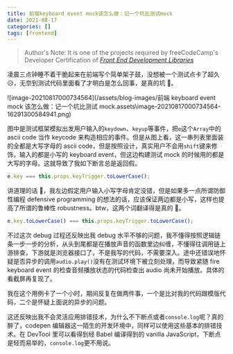 ```yaml
---
title: 前端keyboard event mock该怎么做：记一个坑比测试mock
date: 2021-08-17
categories: []
tags: [frontend]
---
```


> Author's Note: It is one of the projects required by freeCodeCamp's Developer Certification of [_Front End Development Libraries_](https://www.freecodecamp.org/learn/front-end-development-libraries/#front-end-development-libraries-projects)

凌晨三点钟睡不着干脆起来在前端写个简单架子鼓，没想被一个测试点卡了超久 😥，无奈到测试代码里面看了才明白是怎么回事，是真的坑 🤬。

![image-20210817000734564](/assets/blog-images/前端 keyboard event mock 该怎么做：记一个坑比测试 mock.assets\image-20210817000734564-16291300584941.png)

图中是测试框架模拟出发用户输入的`keydown`、`keyup`等事件，把`e`这个`Array`中的 ascii code 当作 keycode 来构造相应的事件。但是从图上看，这一串列表里面装的全都是大写字母的 ascii code，但是按照设计，真实用户不会用`shift`键来修饰，输入的都是小写的 keyboard event，但这边构建测试 mock 的时候用的都是大写的字母。这就导致了我如下断言总是返回假。

```javascript
e.key === this.props.keyTrigger.toLowerCase();
```

讲道理的话 🤔，我左边假定用户输入小写字母肯定没错，但是如果多一点所谓防御性编程 defensive programming 的想法的话，应该保证两边都是小写，这样也提高了所谓的鲁棒性 robustness。btw，这两个词翻译得是真的 💩。

```javascript
e.key.toLowerCase() === this.props.keyTrigger.toLowerCase();
```

不过这次 debug 过程还反映出我 debug 水平不够的问题，我不懂得按照逻辑链条一步一步的分析，从头到尾都是在播放声音的函数里边纠缠，不懂得往调用链上游排查，下游就是浏览器接口了，不是我写的代码，不需要深入。途中还错误地怀疑是否异步的调用`audio.play()`没有在测试环境下被立刻处理，而导致紧随 fire keyboard event 的检查音频播放状态的代码检查出 audio 尚未开始播放。具体的看截屏再复现了。

我在这个用例卡了一个小时，期间反复在做两件事，一个是比对我的代码跟模版代码，二个是怀疑上面说的异步的问题。

这还反映出我不会灵活应用排错技术，为什么不下断点或者`console.log`呢？真的醉了，codepen 编辑器这一陌生的开发环境中，同样可以使用这些基本的排错技术。在 DevTool 里可以看得到经 Babel 编译得到的 vanilla JavaScript，下断点是轻而易举的，`console.log`更不用说。
